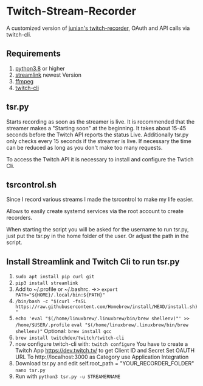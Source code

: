# Twitch-Stream-Recorder
A customized version of [junian's twitch-recorder](https://gist.github.com/junian/b41dd8e544bf0e3980c971b0d015f5f6A), OAuth and API calls via twitch-cli.

## Requirements
1. [python3.8](https://www.python.org/downloads/release/python-380/) or higher  
2. [streamlink](https://streamlink.github.io/) newest Version
3. [ffmpeg](https://ffmpeg.org/) 
4. [twitch-cli](https://github.com/twitchdev/twitch-cli)

## tsr.py
Starts recording as soon as the streamer is live. It is recommended that the streamer makes a "Starting soon" at the beginning. 
It takes about 15-45 seconds before the Twitch API reports the status Live. Additionally tsr.py only checks every 15 seconds if 
the streamer is live. If necessary the time can be reduced as long as you don't make too many requests.

To access the Twitch API it is necessary to install and configure the Twtich Cli. 

## tsrcontrol.sh
Since I record various streams I made the tsrcontrol to make my life easier.

Allows to easily create systemd services via the root account to create recorders.

When starting the script you will be asked for the username to run tsr.py, 
just put the tsr.py in the home folder of the user. Or adjust the path in the script.

## Install Streamlink and Twitch Cli to run tsr.py
1) `sudo apt install pip curl git`
2) `pip3 install streamlink`
3) Add to ~/.profile or ~/.bashrc. ->> `export PATH="${HOME}/.local/bin:${PATH}"`
4) `/bin/bash -c "$(curl -fsSL https://raw.githubusercontent.com/Homebrew/install/HEAD/install.sh)"`
5) `echo 'eval "$(/home/linuxbrew/.linuxbrew/bin/brew shellenv)"' >> /home/$USER/.profile`
   `eval "$(/home/linuxbrew/.linuxbrew/bin/brew shellenv)"`
   Optional: `brew install gcc`
6) `brew install twitchdev/twitch/twitch-cli`
7) now configure twitch-cli with: `twitch configure`
	You have to create a Twitch App https://dev.twitch.tv/ to get Client ID and Secret
	Set OAUTH URL To http://localhost:3000 as Category use Application Integration
8) Download tsr.py and edit self.root_path = "YOUR_RECORDER_FOLDER" `nano tsr.py`
9) Run with `python3 tsr.py -u STREAMERNAME`
